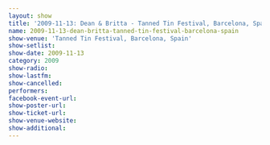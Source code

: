 ```yaml
---
layout: show
title: '2009-11-13: Dean & Britta - Tanned Tin Festival, Barcelona, Spain'
name: 2009-11-13-dean-britta-tanned-tin-festival-barcelona-spain
show-venue: 'Tanned Tin Festival, Barcelona, Spain'
show-setlist: 
show-date: 2009-11-13
category: 2009
show-radio: 
show-lastfm: 
show-cancelled: 
performers: 
facebook-event-url: 
show-poster-url: 
show-ticket-url: 
show-venue-website: 
show-additional: 
---
```


